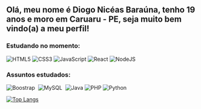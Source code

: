 <h2> Olá, meu nome é Diogo Nicéas Baraúna, tenho 19 anos e moro em Caruaru - PE, seja muito bem vindo(a) a meu perfil! </h2>

### Estudando no momento:
![HTML5](https://img.shields.io/badge/html5-%23E34F26.svg?style=for-the-badge&logo=html5&logoColor=white)
![CSS3](https://img.shields.io/badge/css3-%231572B6.svg?style=for-the-badge&logo=css3&logoColor=white)
![JavaScript](https://img.shields.io/badge/javascript-%23323330.svg?style=for-the-badge&logo=javascript&logoColor=%23F7DF1E)
![React](https://img.shields.io/badge/-ReactJs-61DAFB?logo=react&logoColor=white&style=for-the-badge)
![NodeJS](https://img.shields.io/badge/node.js-6DA55F?style=for-the-badge&logo=node.js&logoColor=white)

### Assuntos estudados:
![Boostrap](https://img.shields.io/badge/Bootstrap-563D7C?style=for-the-badge&logo=bootstrap&logoColor=white)&nbsp;
![MySQL](https://img.shields.io/badge/MySQL-00000F?style=for-the-badge&logo=mysql&logoColor=white)&nbsp;
![Java](https://img.shields.io/badge/java-%23ED8B00.svg?style=for-the-badge&logo=java&logoColor=white)
![PHP](https://img.shields.io/badge/php-%23777BB4.svg?style=for-the-badge&logo=php&logoColor=white)
![Python](https://img.shields.io/badge/python-3670A0?style=for-the-badge&logo=python&logoColor=ffdd54)

[![Top Langs](https://github-readme-stats.vercel.app/api/top-langs/?username=Diogo-Barauna&theme=radical&custom_title=Linguagens&layout=compact&hide=css,html&size_weight=0.5&count_weight=0.5)](https://github.com/anuraghazra/github-readme-stats)

